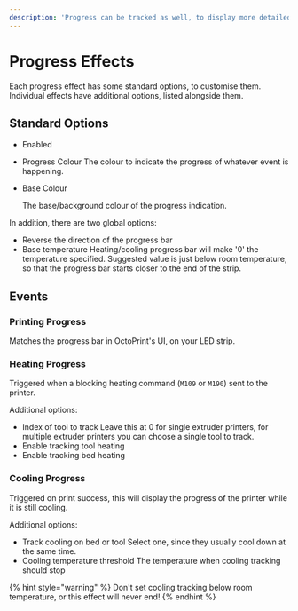 ```yaml
---
description: 'Progress can be tracked as well, to display more detailed status'
---
```


# Progress Effects

Each progress effect has some standard options, to customise them. Individual effects have additional options, listed alongside them.

## Standard Options

* Enabled
* Progress Colour The colour to indicate the progress of whatever event is happening.
* Base Colour

  The base/background colour of the progress indication.

In addition, there are two global options:

* Reverse the direction of the progress bar
* Base temperature Heating/cooling progress bar will make '0' the temperature specified. Suggested value is just below room temperature, so that the progress bar starts closer to the end of the strip.

## Events

### Printing Progress

Matches the progress bar in OctoPrint's UI, on your LED strip.

### Heating Progress

Triggered when a blocking heating command \(`M109` or `M190`\) sent to the printer.

Additional options:

* Index of tool to track Leave this at 0 for single extruder printers, for multiple extruder printers you can choose a single tool to track.
* Enable tracking tool heating
* Enable tracking bed heating

### Cooling Progress

Triggered on print success, this will display the progress of the printer while it is still cooling.

Additional options:

* Track cooling on bed or tool Select one, since they usually cool down at the same time.
* Cooling temperature threshold The temperature when cooling tracking should stop

{% hint style="warning" %}
Don't set cooling tracking below room temperature, or this effect will never end!
{% endhint %}

